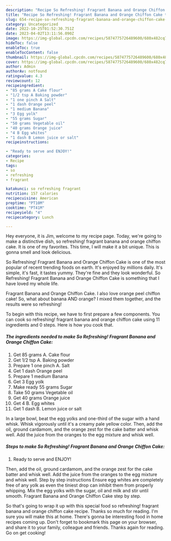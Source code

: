 ```yaml
---
description: "Recipe So Refreshing! Fragrant Banana and Orange Chiffon Cake the Very Delicious"
title: "Recipe So Refreshing! Fragrant Banana and Orange Chiffon Cake the Very Delicious"
slug: 654-recipe-so-refreshing-fragrant-banana-and-orange-chiffon-cake-the-very-delicious
category: Uncategorized
date: 2022-10-25T01:52:30.751Z
date: 2023-04-02T13:11:56.090Z
image: https://img-global.cpcdn.com/recipes/5874775726489600/680x482cq70/so-refreshing-fragrant-banana-and-orange-chiffon-cake-recipe-main-photo.jpg
hideToc: false
enableToc: true
enableTocContent: false
thumbnail: https://img-global.cpcdn.com/recipes/5874775726489600/680x482cq70/so-refreshing-fragrant-banana-and-orange-chiffon-cake-recipe-main-photo.jpg
cover: https://img-global.cpcdn.com/recipes/5874775726489600/680x482cq70/so-refreshing-fragrant-banana-and-orange-chiffon-cake-recipe-main-photo.jpg
author: Admin
authorAv: notfound
ratingvalue: 4.3
reviewcount: 12
recipeingredient:
- "85 grams A Cake flour"
- "1/2 tsp A Baking powder"
- "1 one pinch A Salt"
- "1 dash Orange peel"
- "1 medium Banana"
- "3 Egg yolk"
- "55 grams Sugar"
- "50 grams Vegetable oil"
- "40 grams Orange juice"
- "4 B Egg whites"
- "1 dash B Lemon juice or salt"
recipeinstructions:

- "Ready to serve and ENJOY!"
categories:
- Recipe
tags:
- so
- refreshing
- fragrant

katakunci: so refreshing fragrant 
nutrition: 157 calories
recipecuisine: American
preptime: "PT10M"
cooktime: "PT41M"
recipeyield: "4"
recipecategory: Lunch

---
```



Hey everyone, it is Jim, welcome to my recipe page. Today, we're going to make a distinctive dish, so refreshing! fragrant banana and orange chiffon cake. It is one of my favorites. This time, I will make it a bit unique. This is gonna smell and look delicious.

So Refreshing! Fragrant Banana and Orange Chiffon Cake is one of the most popular of recent trending foods on earth. It's enjoyed by millions daily. It's simple, it's fast, it tastes yummy. They're fine and they look wonderful. So Refreshing! Fragrant Banana and Orange Chiffon Cake is something that I have loved my whole life.

Fragrant Banana and Orange Chiffon Cake. I also love orange peel chiffon cake! So, what about banana AND orange? I mixed them together, and the results were so refreshing!


To begin with this recipe, we have to first prepare a few components. You can cook so refreshing! fragrant banana and orange chiffon cake using 11 ingredients and 0 steps. Here is how you cook that.

<!--inarticleads1-->

##### The ingredients needed to make So Refreshing! Fragrant Banana and Orange Chiffon Cake:

1. Get 85 grams A. Cake flour
1. Get 1/2 tsp A. Baking powder
1. Prepare 1 one pinch A. Salt
1. Get 1 dash Orange peel
1. Prepare 1 medium Banana
1. Get 3 Egg yolk
1. Make ready 55 grams Sugar
1. Take 50 grams Vegetable oil
1. Get 40 grams Orange juice
1. Get 4 B. Egg whites
1. Get 1 dash B. Lemon juice or salt


In a large bowl, beat the egg yolks and one-third of the sugar with a hand whisk. Whisk vigorously until it&#39;s a creamy pale yellow color. Then, add the oil, ground cardamom, and the orange zest for the cake batter and whisk well. Add the juice from the oranges to the egg mixture and whisk well. 

<!--inarticleads2-->

##### Steps to make So Refreshing! Fragrant Banana and Orange Chiffon Cake:


1. Ready to serve and ENJOY!

Then, add the oil, ground cardamom, and the orange zest for the cake batter and whisk well. Add the juice from the oranges to the egg mixture and whisk well. Step by step instructions Ensure egg whites are completely free of any yolk as even the tiniest drop can inhibit them from properly whipping. Mix the egg yolks with the sugar, oil and milk and stir until smooth. Fragrant Banana and Orange Chiffon Cake step by step. 

So that's going to wrap it up with this special food so refreshing! fragrant banana and orange chiffon cake recipe. Thanks so much for reading. I'm sure you will make this at home. There's gonna be interesting food in home recipes coming up. Don't forget to bookmark this page on your browser, and share it to your family, colleague and friends. Thanks again for reading. Go on get cooking!
